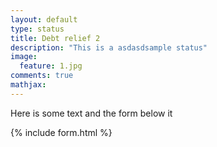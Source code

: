 ```yaml
---
layout: default
type: status
title: Debt relief 2
description: "This is a asdasdsample status"
image:
  feature: 1.jpg
comments: true
mathjax:
---
```


Here is some text and the form below it

{% include form.html %}